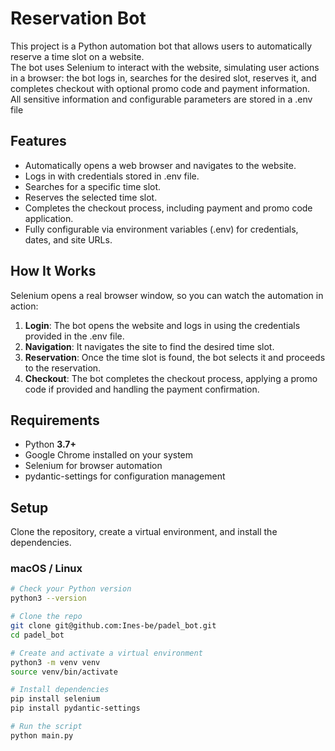 # Reservation Bot

This project is a Python automation bot that allows users to automatically reserve a time slot on a website.  
The bot uses Selenium to interact with the website, simulating user actions in a browser: the bot logs in, searches for the desired slot, reserves it, and completes checkout with optional promo code and payment information.  
All sensitive information and configurable parameters are stored in a .env file

## Features
- Automatically opens a web browser and navigates to the website.
- Logs in with credentials stored in .env file.
- Searches for a specific time slot.
- Reserves the selected time slot.
- Completes the checkout process, including payment and promo code application.
- Fully configurable via environment variables (.env) for credentials, dates, and site URLs.

## How It Works
Selenium opens a real browser window, so you can watch the automation in action:
1. **Login**:
The bot opens the website and logs in using the credentials provided in the .env file.
2. **Navigation**:
It navigates the site to find the desired time slot.
3. **Reservation**:
Once the time slot is found, the bot selects it and proceeds to the reservation.
4. **Checkout**:
The bot completes the checkout process, applying a promo code if provided and handling the payment confirmation.

## Requirements
- Python **3.7+**
- Google Chrome installed on your system
- Selenium for browser automation
- pydantic-settings for configuration management

## Setup

Clone the repository, create a virtual environment, and install the dependencies.

### macOS / Linux

```bash
# Check your Python version
python3 --version

# Clone the repo
git clone git@github.com:Ines-be/padel_bot.git
cd padel_bot

# Create and activate a virtual environment
python3 -m venv venv
source venv/bin/activate

# Install dependencies
pip install selenium
pip install pydantic-settings

# Run the script
python main.py
